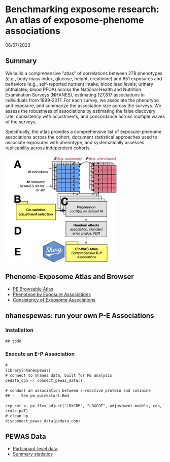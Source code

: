 # Benchmarking exposome research: An atlas of exposome-phenome associations

06/07/2023

## Summary

We build a comprehensive "atlas" of correlations between 278 phenotypes (e.g., body mass index, glucose, height, creatinine) and 651 exposures and behaviors (e.g., self-reported nutrient intake; blood lead levels; urinary phthalates; blood PFOA) across the National Health and Nutrition Examination Surveys (NHANES), estimating 127,817 associations in individuals from 1999-2017. For each survey, we associate the phenotype and exposure, and summarize the association size across the surveys. We assess the robustness of associations by estimating the false discovery rate, consistency with adjustments, and concordance across multiple waves of the surveys.

Specifically, the atlas provides a comprehensive list of exposure-phenome associations across the cohort, document statistical approaches used to associate exposures with phenotype, and systematically assesses replicability across independent cohorts.

<img src="img/pe.png" width="70%" height="70%"/>

## Phenome-Exposome Atlas and Browser

-   [PE Browsable Atlas](http://apps.chiragjpgroup.org/pe_atlas/)
-   [Phenotype by Exposure Associations](rmd/pe.html)
-   [Consistency of Exposome Associations](rmd/consistency.html)

## nhanespewas: run your own P-E Associations


### Installation

```         
## todo

```

### Execute an E-P Association

```         
# 
library(nhanespewas)
# connect to nhanes data, built for PE analysis
pedata_con <- connect_pewas_data()

# conduct an association between c-reactive protein and cotinine
## -   See pe_quickstart.Rmd

crp_cot <- pe_flex_adjust("LBXCRP", "LBXCOT", adjustment_models, con, scale_p=T)
# clean up
disconnect_pewas_data(pedata_con)
```

## PEWAS Data

-   [Participant-level data](https://www.dropbox.com/s/fvdd60k0nnm8qjb/nhanes_122322.sqlite?dl=0)
-   [Summary statistics](https://www.dropbox.com/s/w84s77cbpifp7fy/pe_summary_stats.sqlite?dl=0)
